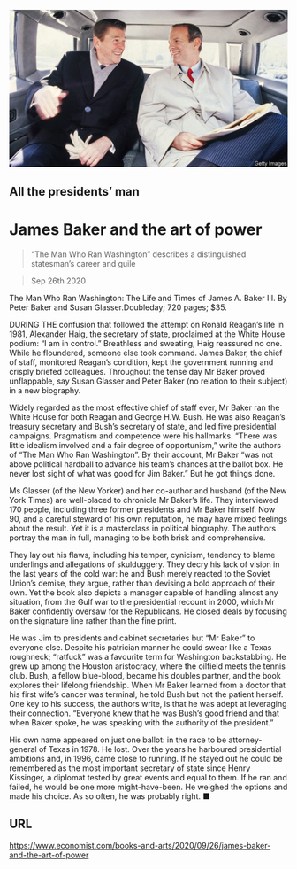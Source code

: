 ![](./images/20200926_BKP012_0.jpg)

## All the presidents’ man

# James Baker and the art of power

> “The Man Who Ran Washington” describes a distinguished statesman’s career and guile

> Sep 26th 2020

The Man Who Ran Washington: The Life and Times of James A. Baker III. By Peter Baker and Susan Glasser.Doubleday; 720 pages; $35.

DURING THE confusion that followed the attempt on Ronald Reagan’s life in 1981, Alexander Haig, the secretary of state, proclaimed at the White House podium: “I am in control.” Breathless and sweating, Haig reassured no one. While he floundered, someone else took command. James Baker, the chief of staff, monitored Reagan’s condition, kept the government running and crisply briefed colleagues. Throughout the tense day Mr Baker proved unflappable, say Susan Glasser and Peter Baker (no relation to their subject) in a new biography.

Widely regarded as the most effective chief of staff ever, Mr Baker ran the White House for both Reagan and George H.W. Bush. He was also Reagan’s treasury secretary and Bush’s secretary of state, and led five presidential campaigns. Pragmatism and competence were his hallmarks. “There was little idealism involved and a fair degree of opportunism,” write the authors of “The Man Who Ran Washington”. By their account, Mr Baker “was not above political hardball to advance his team’s chances at the ballot box. He never lost sight of what was good for Jim Baker.” But he got things done.

Ms Glasser (of the New Yorker) and her co-author and husband (of the New York Times) are well-placed to chronicle Mr Baker’s life. They interviewed 170 people, including three former presidents and Mr Baker himself. Now 90, and a careful steward of his own reputation, he may have mixed feelings about the result. Yet it is a masterclass in political biography. The authors portray the man in full, managing to be both brisk and comprehensive.

They lay out his flaws, including his temper, cynicism, tendency to blame underlings and allegations of skulduggery. They decry his lack of vision in the last years of the cold war: he and Bush merely reacted to the Soviet Union’s demise, they argue, rather than devising a bold approach of their own. Yet the book also depicts a manager capable of handling almost any situation, from the Gulf war to the presidential recount in 2000, which Mr Baker confidently oversaw for the Republicans. He closed deals by focusing on the signature line rather than the fine print.

He was Jim to presidents and cabinet secretaries but “Mr Baker” to everyone else. Despite his patrician manner he could swear like a Texas roughneck; “ratfuck” was a favourite term for Washington backstabbing. He grew up among the Houston aristocracy, where the oilfield meets the tennis club. Bush, a fellow blue-blood, became his doubles partner, and the book explores their lifelong friendship. When Mr Baker learned from a doctor that his first wife’s cancer was terminal, he told Bush but not the patient herself. One key to his success, the authors write, is that he was adept at leveraging their connection. “Everyone knew that he was Bush’s good friend and that when Baker spoke, he was speaking with the authority of the president.”

His own name appeared on just one ballot: in the race to be attorney-general of Texas in 1978. He lost. Over the years he harboured presidential ambitions and, in 1996, came close to running. If he stayed out he could be remembered as the most important secretary of state since Henry Kissinger, a diplomat tested by great events and equal to them. If he ran and failed, he would be one more might-have-been. He weighed the options and made his choice. As so often, he was probably right. ■

## URL

https://www.economist.com/books-and-arts/2020/09/26/james-baker-and-the-art-of-power
